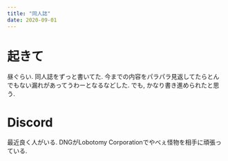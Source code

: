 ```yaml
---
title: "同人誌"
date: 2020-09-01
---
```


# 起きて
昼ぐらい. 同人誌をずっと書いてた. 今までの内容をパラパラ見返してたらとんでもない漏れがあってうわーとなるなどした. でも, かなり書き進められたと思う.

# Discord
最近良く人がいる. DNGがLobotomy Corporationでやべぇ怪物を相手に頑張っている. 